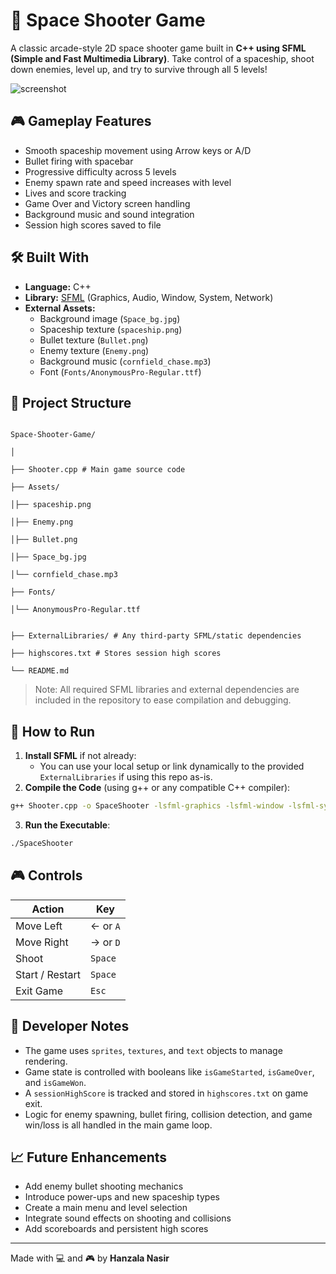 # 🚀 Space Shooter Game

A classic arcade-style 2D space shooter game built in **C++ using SFML (Simple and Fast Multimedia Library)**. Take control of a spaceship, shoot down enemies, level up, and try to survive through all 5 levels!

![screenshot](https://github.com/hanzalanasir/Space-Shooter-Game/assets/your-screenshot-path) <!-- Replace with actual screenshot path if needed -->

## 🎮 Gameplay Features

- Smooth spaceship movement using Arrow keys or A/D
- Bullet firing with spacebar
- Progressive difficulty across 5 levels
- Enemy spawn rate and speed increases with level
- Lives and score tracking
- Game Over and Victory screen handling
- Background music and sound integration
- Session high scores saved to file

## 🛠️ Built With

- **Language:** C++
- **Library:** [SFML](https://www.sfml-dev.org/) (Graphics, Audio, Window, System, Network)
- **External Assets:**
  - Background image (`Space_bg.jpg`)
  - Spaceship texture (`spaceship.png`)
  - Bullet texture (`Bullet.png`)
  - Enemy texture (`Enemy.png`)
  - Background music (`cornfield_chase.mp3`)
  - Font (`Fonts/AnonymousPro-Regular.ttf`)

## 📂 Project Structure

```

Space-Shooter-Game/

│

├── Shooter.cpp # Main game source code

├── Assets/

│├── spaceship.png

│├── Enemy.png

│├── Bullet.png

│├── Space_bg.jpg

│└── cornfield_chase.mp3

├── Fonts/

│└── AnonymousPro-Regular.ttf


├── ExternalLibraries/ # Any third-party SFML/static dependencies

├── highscores.txt # Stores session high scores

└── README.md

````

> Note: All required SFML libraries and external dependencies are included in the repository to ease compilation and debugging.

## 🧪 How to Run

1. **Install SFML** if not already:
   - You can use your local setup or link dynamically to the provided `ExternalLibraries` if using this repo as-is.
2. **Compile the Code** (using g++ or any compatible C++ compiler):

```bash
g++ Shooter.cpp -o SpaceShooter -lsfml-graphics -lsfml-window -lsfml-system -lsfml-audio
````

3. **Run the Executable**:

```bash
./SpaceShooter
```

## 🎮 Controls

| Action          | Key      |
| --------------- | -------- |
| Move Left       | ← or `A` |
| Move Right      | → or `D` |
| Shoot           | `Space`  |
| Start / Restart | `Space`  |
| Exit Game       | `Esc`    |

## 🧠 Developer Notes

* The game uses `sprites`, `textures`, and `text` objects to manage rendering.
* Game state is controlled with booleans like `isGameStarted`, `isGameOver`, and `isGameWon`.
* A `sessionHighScore` is tracked and stored in `highscores.txt` on game exit.
* Logic for enemy spawning, bullet firing, collision detection, and game win/loss is all handled in the main game loop.

## 📈 Future Enhancements

* Add enemy bullet shooting mechanics
* Introduce power-ups and new spaceship types
* Create a main menu and level selection
* Integrate sound effects on shooting and collisions
* Add scoreboards and persistent high scores

---


Made with 💻 and 🎮 by **Hanzala Nasir**

```
